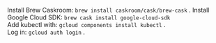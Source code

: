 Install Brew Caskroom: `brew install caskroom/cask/brew-cask` . 
Install Google Cloud SDK: `brew cask install google-cloud-sdk`  
Add kubectl with: `gcloud components install kubectl` .  
Log in: `gcloud auth login` .  
